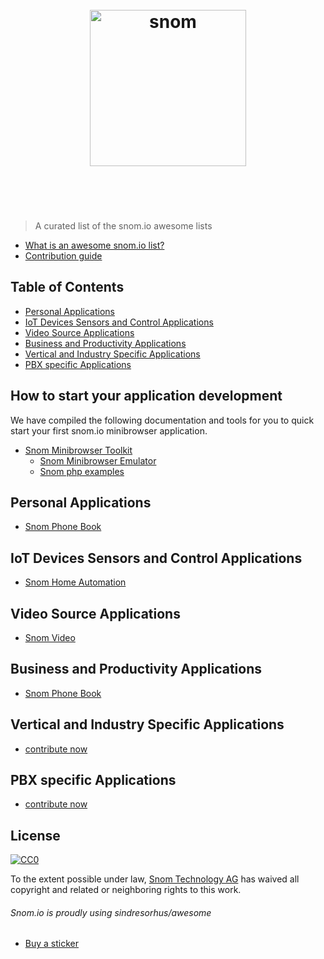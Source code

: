 <h1 align="center">
	<br>
	<img width="250" src="https://snom-website-data2.s3.amazonaws.com/filer_public_thumbnails/filer_public/92/e5/92e559d0-4710-42a7-8ce2-a5dc93c52243/snom_logo_gray_60.jpg__264x300_q85_subsampling-2.jpg" alt="snom">
	<br>
	<br>
	<br>
</h1>

> A curated list of the snom.io awesome lists

- [What is an awesome snom.io list?](snomioawesome.md)
- [Contribution guide](snomiocontributing.md)


## Table of Contents

- [Personal Applications](#personal-applications)
- [IoT Devices Sensors and Control Applications](#iot-devices-sensors-and-control-applications)
- [Video Source Applications](#video-source-applications)
- [Business and Productivity Applications](#business-and-productivity-applications)
- [Vertical and Industry Specific Applications](#vertical-and-industry-specific-applications)
- [PBX specific Applications](#pbx-specific-applications)


## How to start your application development

We have compiled the following documentation and tools for you to quick start your first snom.io minibrowser application.

- [Snom Minibrowser Toolkit](https://github.com/Snomio/Snom-Minibrowser-Toolkitr)
	- [Snom Minibrowser Emulator](https://github.com/Snomio/snomMinibrowserEmulator)
	- [Snom php examples](https://github.com/Snomio/Snom-Minibrowser-Toolkit)


## Personal Applications

- [Snom Phone Book](https://github.com/Snomio/snomPhoneBook)

## IoT Devices Sensors and Control Applications

- [Snom Home Automation](https://github.com/akullpp/awesome-jav)
	

## Video Source Applications

- [Snom Video](https://github.com/enaqx/awesome-reac)


## Business and Productivity Applications

- [Snom Phone Book](https://github.com/Snomio/snomPhoneBook)


## Vertical and Industry Specific Applications

- [contribute now](https://github.com/contribute)


## PBX specific Applications

- [contribute now](https://github.com/contribute)


## License

[![CC0](http://mirrors.creativecommons.org/presskit/buttons/88x31/svg/cc-zero.svg)](https://creativecommons.org/publicdomain/zero/1.0/)

To the extent possible under law, [Snom Technology AG](http://snom.com) has waived all copyright and related or neighboring rights to this work.

###### Snom.io is proudly using sindresorhus/awesome  
- [Buy a sticker](https://www.stickermule.com/marketplace/10034-awesome)

